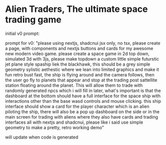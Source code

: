 # Alien Traders, The ultimate space trading game

initial v0 prompt:

prompt for v0: "please using nextjs, shadcnui jsx only, no tsx, please create a page, with components and nextjs buttons and cards for my awesome new modern video game. please create a space game in 2d top down, simulated 3d with 3js, please make topdown a custom little simple futurstic jet plane style spaship liek the blackhawk, this should be a grey simple geometry sylistic aethestic where we lean into limited graphics and make it fun retro bust fast, the ship is flying around and the camera follows, then the user go fly to planets that appear and stop at the trading post sattellite station floating around the planet. This will allow them to trade with randomly generated npcs which i will fill in later, what's important is that the dashboard at the bottom should have a full interface for the space ship with interactions other than the base wasd controls and mouse clicking. this ship interface should show a card for the player character which is an alien piloting the ship, there will also be a pop up dashboard on the side or in the main screen for trading with aliens where they also have cards and trading interfaces all with nextjs and shadcnui, please like i said use simple geometry to make a pretty, retro working demo" 

will update when code is generated
